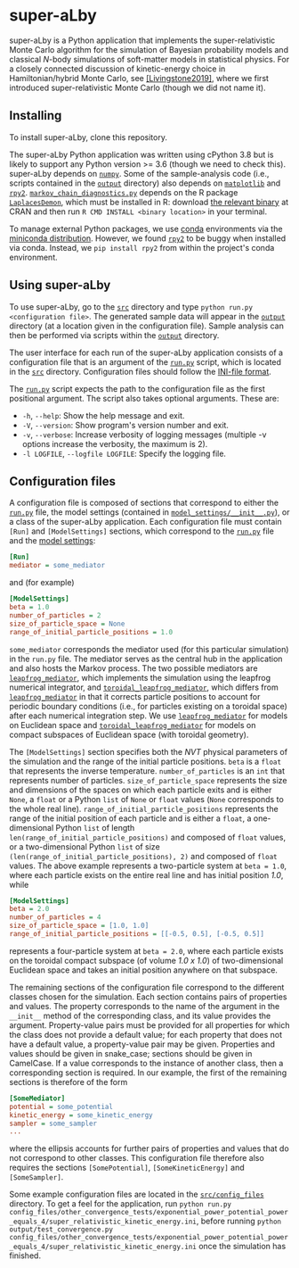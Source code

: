 # super-aLby
super-aLby is a Python application that implements the super-relativistic Monte Carlo algorithm for the simulation of 
Bayesian probability models and classical *N*-body simulations of soft-matter models in statistical physics. For a 
closely connected discussion of kinetic-energy choice in Hamiltonian/hybrid Monte Carlo, see 
[\[Livingstone2019\]](https://academic.oup.com/biomet/article-abstract/106/2/303/5476364), where we first introduced 
super-relativistic Monte Carlo (though we did not name it).

## Installing

To install super-aLby, clone this repository.

The super-aLby Python application was written using cPython 3.8 but is likely to support any Python version >= 3.6 
(though we need to check this). super-aLby depends on [`numpy`](https://numpy.org). Some of the sample-analysis code 
(i.e., scripts contained in the [`output`](src/output) directory) also depends on [`matplotlib`](
https://matplotlib.org) and [`rpy2`](https://rpy2.github.io). [`markov_chain_diagnostics.py`](
src/output/markov_chain_diagnostics.py) depends on the R package [`LaplacesDemon`](
https://cran.r-project.org/web/packages/LaplacesDemon/), which must be installed in R: download [the relevant binary](
https://cran.r-project.org/web/packages/LaplacesDemon/) at CRAN and then run `R CMD INSTALL <binary location>` in your 
terminal.

To manage external Python packages, we use [conda](https://docs.conda.io/projects/conda/en/latest/) environments via 
the [miniconda distribution](https://docs.conda.io/en/latest/miniconda.html). However, we found [`rpy2`](
https://rpy2.github.io) to be buggy when installed via conda. Instead, we `pip install rpy2` from within the project's 
conda environment.

## Using super-aLby

To use super-aLby, go to the [`src`](src) directory and type `python run.py <configuration file>`. The generated sample data 
will appear in the [`output`](src/output) directory (at a location given in the configuration file). Sample analysis 
can then be performed via scripts within the [`output`](src/output) directory.

The user interface for each run of the super-aLby application consists of a configuration file that is an argument of 
the [`run.py`](src/run.py) script, which is located in the [`src`](src) directory. Configuration files should follow the 
[INI-file format](https://en.wikipedia.org/wiki/INI_file).

The [`run.py`](src/run.py) script expects the path to the configuration file as the first positional argument. The 
script also takes optional arguments. These are:
- `-h`, `--help`: Show the help message and exit.
- `-V`, `--version`: Show program's version number and exit.
- `-v`, `--verbose`: Increase verbosity of logging messages (multiple -v options increase the verbosity, the maximum is 
2).
- `-l LOGFILE`, `--logfile LOGFILE`: Specify the logging file. 

## Configuration files

A configuration file is composed of sections that correspond to either the [`run.py`](src/run.py) file, the model 
settings (contained in [`model_settings/__init__.py`](src/model_settings/__init__.py)), or a class of the super-aLby 
application. Each configuration file must contain `[Run]` and `[ModelSettings]` sections, which correspond to the 
[`run.py`](src/run.py) file and the [model settings](src/model_settings/__init__.py):

```INI
[Run]
mediator = some_mediator
```

and (for example)

```INI
[ModelSettings]
beta = 1.0
number_of_particles = 2
size_of_particle_space = None
range_of_initial_particle_positions = 1.0
```

`some_mediator` corresponds the mediator used (for this particular simulation) in the `run.py` file. The mediator 
serves as the central hub in the application and also hosts the Markov process. The two possible mediators are 
[`leapfrog_mediator`](src/mediator/leapfrog_mediator.py), which implements the simulation using the leapfrog numerical 
integrator, and [`toroidal_leapfrog_mediator`](src/mediator/toroidal_leapfrog_mediator.py), which differs from 
[`leapfrog_mediator`](src/mediator/leapfrog_mediator.py) in that it corrects particle positions to account for 
periodic boundary conditions (i.e., for particles existing on a toroidal space) after each numerical integration step.
We use [`leapfrog_mediator`](src/mediator/leapfrog_mediator.py) for models on Euclidean space and 
[`toroidal_leapfrog_mediator`](src/mediator/toroidal_leapfrog_mediator.py) for models on compact subspaces of Euclidean 
space (with toroidal geometry).

The ```[ModelSettings]``` section specifies both the *NVT* physical parameters of the simulation and the range of the 
initial particle positions. `beta` is a `float` that represents the inverse temperature. `number_of_particles` is an 
`int` that represents number of particles. `size_of_particle_space` represents the size and dimensions of the spaces on 
which each particle exits and is either `None`, a `float` or a Python `list` of `None` or `float` values (`None` 
corresponds to the whole real line). `range_of_initial_particle_positions` represents the range of the initial position 
of each particle and is either a `float`, a one-dimensional Python `list` of length 
`len(range_of_initial_particle_positions)` and composed of `float` values, or a two-dimensional Python `list` of size 
`(len(range_of_initial_particle_positions), 2)` and composed of `float` values. The above example represents a 
two-particle system at `beta = 1.0`, where each particle exists on the entire real line and has initial position *1.0*, 
while

```INI
[ModelSettings]
beta = 2.0
number_of_particles = 4
size_of_particle_space = [1.0, 1.0]
range_of_initial_particle_positions = [[-0.5, 0.5], [-0.5, 0.5]]
```

represents a four-particle system at `beta = 2.0`, where each particle exists on the toroidal compact subspace (of 
volume *1.0 x 1.0*) of two-dimensional Euclidean space and takes an initial position anywhere on that subspace.

The remaining sections of the configuration file correspond to the different classes chosen for the simulation. Each 
section contains pairs of properties and values. The property corresponds to the name of the argument in the `__init__` 
method of the corresponding class, and its value provides the argument. Property-value pairs must be provided for all 
properties for which the class does not provide a default value; for each property that does not have a default value, 
a property-value pair may be given. Properties and values should be given in snake_case; sections should be given in 
CamelCase. If a value corresponds to the instance of another class, then a corresponding section is required. In our 
example, the first of the remaining sections is therefore of the form

```INI
[SomeMediator]
potential = some_potential
kinetic_energy = some_kinetic_energy
sampler = some_sampler
...
```

where the ellipsis accounts for further pairs of properties and values that do not correspond to other classes. This 
configuration file therefore also requires the sections `[SomePotential]`, `[SomeKineticEnergy]` and `[SomeSampler]`. 

Some example configuration files are located in the [`src/config_files`](src/config_files) directory. To get a feel for 
the application, run `python run.py 
config_files/other_convergence_tests/exponential_power_potential_power_equals_4/super_relativistic_kinetic_energy.ini`, 
before running `python output/test_convergence.py 
config_files/other_convergence_tests/exponential_power_potential_power_equals_4/super_relativistic_kinetic_energy.ini` 
once the simulation has finished. 
